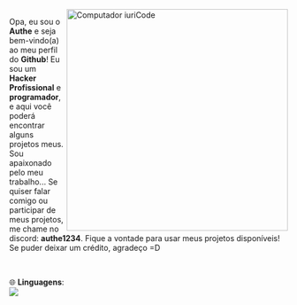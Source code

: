 <img src="https://imgur.com/QdSK5JM.png" min-width="400px" max-width="400px" width="400px" align="right" alt="Computador iuriCode">

<p align="left"> 
Opa, eu sou o <strong>Authe</strong> e seja bem-vindo(a) ao meu perfil do <strong>Github</strong>!
Eu sou um <strong>Hacker Profissional</strong> e <strong>programador</strong>, e aqui você poderá encontrar alguns projetos meus.
Sou apaixonado pelo meu trabalho...
Se quiser falar comigo ou participar de meus projetos, me chame no discord: <strong>authe1234</strong>.
Fique a vontade para usar meus projetos disponíveis! Se puder deixar um crédito, agradeço =D
</p><br>

<p align="left">
  🌐 <strong>Linguagens</strong>: <br> <img src="https://skillicons.dev/icons?i=python,js"/>
</p>
